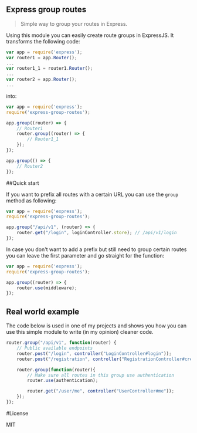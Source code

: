 Express group routes
--------------------

> Simple way to group your routes in Express.

Using this module you can easily create route groups in ExpressJS. It transforms the following code:

```javascript
var app = require('express');
var router1 = app.Router();
...
var router1_1 = router1.Router();
...
var router2 = app.Router();
...
```

into:

```javascript
var app = require('express');
require('express-group-routes');

app.group((router) => {
    // Router1
    router.group((router) => {
        // Router1_1
    });
});

app.group(() => {
    // Router2
});
```

##Quick start

If you want to prefix all routes with a certain URL you can use the `group` method as following: 

```javascript
var app = require('express');
require('express-group-routes');

app.group("/api/v1", (router) => {
    router.get("/login", loginController.store); // /api/v1/login 
});
```

In case you don't want to add a prefix but still need to group certain routes you can leave the first parameter and go straight for the function:

```javascript
var app = require('express');
require('express-group-routes');

app.group((router) => {
    router.use(middleware);
});
```

## Real world example

The code below is used in one of my projects and shows you how you can use this simple module to write (in my opinion) cleaner code.

```javascript
router.group("/api/v1", function(router) {
    // Public available endpoints
    router.post("/login", controller("LoginController#login"));
    router.post("/registration", controller("RegistrationController#create"));

    router.group(function(router){
        // Make sure all routes in this group use authentication
        router.use(authentication);

        router.get("/user/me", controller("UserController#me"));
    });
});
```

#License

MIT